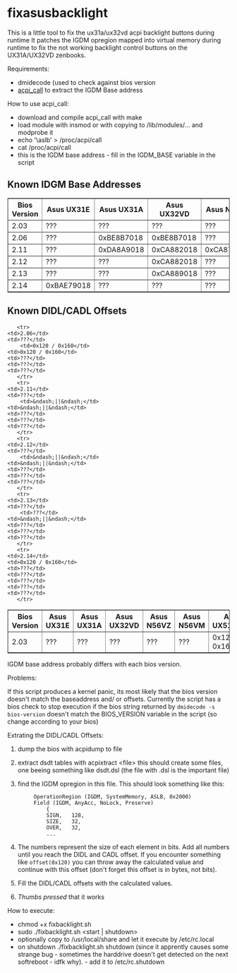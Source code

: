 fixasusbacklight
================

This is a little tool to fix the ux31a/ux32vd acpi backlight buttons during runtime
It patches the IGDM opregion mapped into virtual memory during runtime to fix the not working backlight control
buttons on the UX31A/UX32VD zenbooks.

Requirements:

 * dmidecode (used to check against bios version
 * [acpi_call](https://github.com/Bumblebee-Project/acpi_call) to extract the IGDM Base address

How to use acpi_call:

 * download and compile acpi_call with make
 * load module with insmod or with copying to /lib/modules/... and modprobe it
 * echo '\aslb' > /proc/acpi/call
 * cat /proc/acpi/call
 * this is the IGDM base address - fill in the IGDM_BASE variable in the script

<h2>Known IDGM Base Addresses</h2>

<table border="1">
       <tr>
        <th>Bios Version</th>
        <th>Asus UX31E</th>
	<th>Asus UX31A</th>
	<th>Asus UX32VD</th>
	<th>Asus N56VZ</th>
	<th>Asus N56VM</th>
	<th>Asus UX51VZ(A)</th>
       </tr>
       <tr>
	<td>2.03</td>
	<td>???</td>
	<td>???</td>
	<td>???</td>
	<td>???</td>
	<td>???</td>
	<td>0xCA861018</td>
       </tr>
       <tr>
	<td>2.06</td>
	<td>???</td>
	<td>0xBE8B7018</td>
	<td>0xBE8B7018</td>
	<td>???</td>
	<td>???</td>
	<td>???</td>
       </tr>
       <tr>
	<td>2.11</td>
	<td>???</td>
	<td>0xDA8A9018</td>
	<td>0xCA882018</td>
	<td>0xCA876018</td>
	<td>???</td>
	<td>???</td>
       </tr>
       <tr>
	<td>2.12</td>
	<td>???</td>
	<td>???</td>
	<td>0xCA882018</td>
	<td>???</td>
	<td>???</td>
	<td>???</td>
       </tr>
       <tr>
	<td>2.13</td>
	<td>???</td>
	<td>???</td>
	<td>0xCA889018</td>
	<td>???</td>
	<td>???</td>
	<td>???</td>
       </tr>
       <tr>
	<td>2.14</td>
	<td>0xBAE79018</td>
	<td>???</td>
	<td>???</td>
	<td>???</td>
	<td>0xAE87E018</td>
	<td>???</td>
       </tr>
</table>

<h2>Known DIDL/CADL Offsets</h2>

<table border="1">
       <tr>
	<th>Bios Version</th>
        <th>Asus UX31E</th>
	<th>Asus UX31A</th>
	<th>Asus UX32VD</th>
	<th>Asus N56VZ</th>
	<th>Asus N56VM</th>
	<th>Asus UX51VZ(A)</th>
       </tr>
       <tr>
	<td>2.03</td>
	<td>???</td>
        <td>???</td>
	<td>???</td>
	<td>???</td>
	<td>???</td>
	<td>0x120 / 0x160</td>
       
       <tr>
	<td>2.06</td>
	<td>???</td>
        <td>0x120 / 0x160</td>
	<td>0x120 / 0x160</td>
	<td>???</td>
	<td>???</td>
	<td>???</td>
       </tr>
       <tr>
	<td>2.11</td>
	<td>???</td>
        <td>&ndash;||&ndash;</td>
	<td>&ndash;||&ndash;</td>
	<td>???</td>
	<td>???</td>
	<td>???</td>
       </tr>
       <tr>
	<td>2.12</td>
	<td>???</td>
        <td>&ndash;||&ndash;</td>
	<td>&ndash;||&ndash;</td>
	<td>???</td>
	<td>???</td>
	<td>???</td>
       </tr>
       <tr>
	<td>2.13</td>
	<td>???</td>
        <td>???</td>
	<td>&ndash;||&ndash;</td>
	<td>???</td>
	<td>???</td>
	<td>???</td>
       </tr>
       <tr>
	<td>2.14</td>
	<td>0x120 / 0x160</td>
	<td>???</td>
	<td>???</td>
	<td>???</td>
	<td>???</td>
	<td>???</td>
       </tr>
</table>

IGDM base address probably differs with each bios version.

Problems:

If this script produces a kernel panic, its most likely that the bios version doesn't match the baseaddress and/ or
offsets. Currently the script has a bios check to stop execution if the bios string returned by 
`dmidecode -s bios-version` doesn't match the BIOS_VERSION variable in the script (so change according to your bios)

Extrating the DIDL/CADL Offsets:

 1. dump the bios with acpidump to file
 2. extract dsdt tables with acpixtract &lt;file&gt;
    this should create some files, one beeing something like dsdt.dsl (the file with .dsl is the important file)
 3. find the IGDM opregion in this file. This should look something like this:

             OperationRegion (IGDM, SystemMemory, ASLB, 0x2000)
             Field (IGDM, AnyAcc, NoLock, Preserve)
                 {
             	 SIGN,   128,
             	 SIZE,   32,
             	 OVER,   32,
             	 ...


 4. The numbers represent the size of each element in bits. Add all numbers until you reach the DIDL and CADL 
    offset. If you encounter something like `offset(0x120)` you can throw away the calculated value and continue with
    this offset (don't forget this offset is in bytes, not bits). 
 5. Fill the DIDL/CADL offsets with the calculated values.
 6. *Thumbs pressed* that it works

How to execute:

 * chmod +x fixbacklight.sh
 * sudo ./fixbacklight.sh &lt;start | shutdown&gt; 
 * optionally copy to /usr/local/share and let it execute by /etc/rc.local
 * on shutdown ./fixbacklight.sh shutdown (since it apprently causes some strange bug - sometimes the harddrive doesn't get detected on the next softreboot - idfk why). - add it to /etc/rc.shutdown
